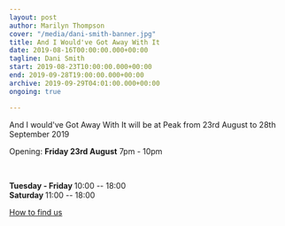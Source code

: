 ```yaml
---
layout: post
author: Marilyn Thompson
cover: "/media/dani-smith-banner.jpg"
title: And I Would've Got Away With It
date: 2019-08-16T00:00:00.000+00:00
tagline: Dani Smith
start: 2019-08-23T10:00:00.000+00:00
end: 2019-09-28T19:00:00.000+00:00
archive: 2019-09-29T04:01:00.000+00:00
ongoing: true

---
```

<p>And I would've Got Away With It will be at Peak from 23rd August to 28th September 2019</p>

Opening: <b>Friday 23rd August</b> 7pm - 10pm

<br />

<p><b>Tuesday - Friday </b>10:00 -- 18:00<br />
<b>Saturday </b>11:00 -- 18:00 <br />

<p><a href="http://www.peak-art.org/contact">How to find us</a></p>
